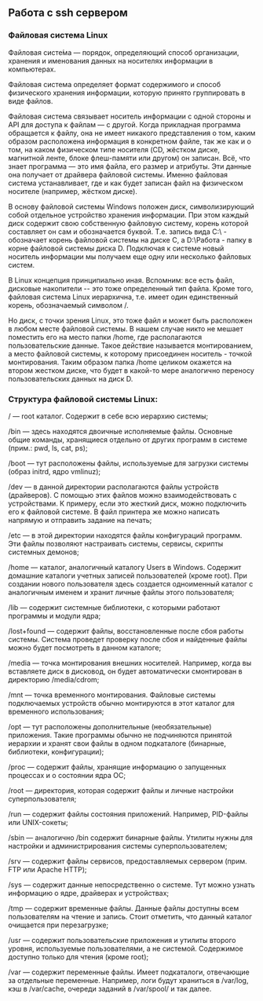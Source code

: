 ## Работа с ssh сервером


### Файловая система Linux
Файловая систе́ма — порядок, определяющий способ организации, хранения и именования данных на носителях информации в компьютерах.

Файловая система определяет формат содержимого и способ физического хранения информации, которую принято группировать в виде файлов. 

Файловая система связывает носитель информации с одной стороны и API для доступа к файлам — с другой. Когда прикладная программа обращается к файлу, она не имеет никакого представления о том, каким образом расположена информация в конкретном файле, так же как и о том, на каком физическом типе носителя (CD, жёстком диске, магнитной ленте, блоке флеш-памяти или другом) он записан. Всё, что знает программа — это имя файла, его размер и атрибуты. Эти данные она получает от драйвера файловой системы. Именно файловая система устанавливает, где и как будет записан файл на физическом носителе (например, жёстком диске).

В основу файловой системы Windows положен диск, символизирующий собой отдельное устройство хранения информации. При этом каждый диск содержит свою собственную файловую систему, корень которой составляет он сам и обозначается буквой. Т.е. запись вида C:\ - обозначает корень файловой системы на диске С, а D:\Работа - папку в корне файловой системы диска D. Подключая к системе новый носитель информации мы получаем еще одну или несколько файловых систем.

В Linuх концепция принципиально иная. Вспомним: все есть файл, дисковые накопители -- это тоже определенный тип файла. Кроме того, файловая система Linuх иерархична, т.е. имеет один единственный корень, обозначаемый символом /.

Но диск, с точки зрения Linux, это тоже файл и может быть расположен в любом месте файловой системы. В нашем случае никто не мешает поместить его на место папки /home, где располагаются пользовательские данные. Такое действие называется монтированием, а место файловой системы, к которому присоединен носитель - точкой монтирования. Таким образом папка /home целиком окажется на втором жестком диске, что будет в какой-то мере аналогично переносу пользовательских данных на диск D.

### Структура файловой системы Linux:

/ — root каталог. Содержит в себе всю иерархию системы;

/bin — здесь находятся двоичные исполняемые файлы. Основные общие команды, хранящиеся отдельно от других программ в системе (прим.: pwd, ls, cat, ps);

/boot — тут расположены файлы, используемые для загрузки системы (образ initrd, ядро vmlinuz);

/dev — в данной директории располагаются файлы устройств (драйверов). С помощью этих файлов можно взаимодействовать с устройствами. К примеру, если это жесткий диск, можно подключить его к файловой системе. В файл принтера же можно написать напрямую и отправить задание на печать;

/etc — в этой директории находятся файлы конфигураций программ. Эти файлы позволяют настраивать системы, сервисы, скрипты системных демонов;

/home — каталог, аналогичный каталогу Users в Windows. Содержит домашние каталоги учетных записей пользователей (кроме root). При создании нового пользователя здесь создается одноименный каталог с аналогичным именем и хранит личные файлы этого пользователя;

/lib — содержит системные библиотеки, с которыми работают программы и модули ядра;

/lost+found — содержит файлы, восстановленные после сбоя работы системы. Система проведет проверку после сбоя и найденные файлы можно будет посмотреть в данном каталоге;

/media — точка монтирования внешних носителей. Например, когда вы вставляете диск в дисковод, он будет автоматически смонтирован в директорию /media/cdrom;

/mnt — точка временного монтирования. Файловые системы подключаемых устройств обычно монтируются в этот каталог для временного использования;

/opt — тут расположены дополнительные (необязательные) приложения. Такие программы обычно не подчиняются принятой иерархии и хранят свои файлы в одном подкаталоге (бинарные, библиотеки, конфигурации);

/proc — содержит файлы, хранящие информацию о запущенных процессах и о состоянии ядра ОС;

/root — директория, которая содержит файлы и личные настройки суперпользователя;

/run — содержит файлы состояния приложений. Например, PID-файлы или UNIX-сокеты;

/sbin — аналогично /bin содержит бинарные файлы. Утилиты нужны для настройки и администрирования системы суперпользователем;

/srv — содержит файлы сервисов, предоставляемых сервером (прим. FTP или Apache HTTP);

/sys — содержит данные непосредственно о системе. Тут можно узнать информацию о ядре, драйверах и устройствах;

/tmp — содержит временные файлы. Данные файлы доступны всем пользователям на чтение и запись. Стоит отметить, что данный каталог очищается при перезагрузке;

/usr — содержит пользовательские приложения и утилиты второго уровня, используемые пользователями, а не системой. Содержимое доступно только для чтения (кроме root);

/var — содержит переменные файлы. Имеет подкаталоги, отвечающие за отдельные переменные. Например, логи будут храниться в /var/log, кэш в /var/cache, очереди заданий в /var/spool/ и так далее.
